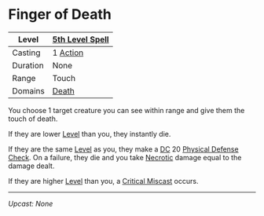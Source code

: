 # Finger of Death

| Level    | [5th Level Spell](5th%20Level%20Spells.md)          |
| -------- | --------------------------------------------------- |
| Casting  | 1 [Action](../../../../Game%20Procedures/Core%20Procedures/Action.md) |
| Duration | None                                                |
| Range    | Touch                                               |
| Domains  | [Death](../../Spell%20Domains/Death.md)          |

You choose 1 target creature you can see within range and give them the touch of death.

If they are lower [Level](../../../../Player%20Characters/Derived%20Statistics/Level.md) than you, they instantly die.

If they are the same [Level](../../../../Player%20Characters/Derived%20Statistics/Level.md) as you, they make a [DC](../../../../Game%20Procedures/Core%20Procedures/DC.md) 20 [Physical Defense](../../../../Player%20Characters/Derived%20Statistics/Physical%20Defense.md) [Check](../../../../Game%20Procedures/Core%20Procedures/Check.md). On a failure, they die and you take [Necrotic](../../../../Game%20Procedures/Combat/Damage%20Types/Necrotic.md) damage equal to the damage dealt.

If they are higher [Level](../../../../Player%20Characters/Derived%20Statistics/Level.md) than you, a [Critical Miscast](../../../../Game%20Procedures/Die%20Rolling%20Mechanics/Critical%20Miscast.md) occurs.

---
*Upcast: None*
